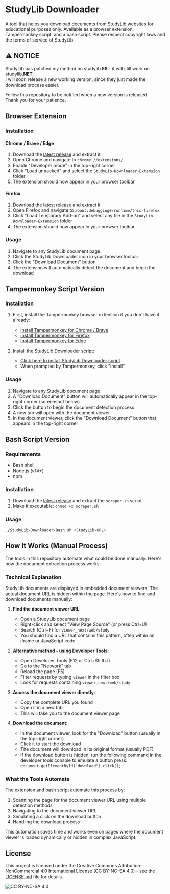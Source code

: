 # StudyLib Downloader

A tool that helps you download documents from StudyLib websites for educational purposes only. Available as a browser extension, Tampermonkey script, and a bash script. Please respect copyright laws and the terms of service of StudyLib.

## ⚠️ NOTICE
StudyLib has patched my method on studylib.**ES** - it will still work on studylib.**NET**.  
I will soon release a new working version, since they just made the download process easier.  

Follow this repository to be notified when a new version is released.  
Thank you for your patience.

## Browser Extension

### Installation

#### Chrome / Brave / Edge
1. Download the [latest release](https://github.com/rh45-one/StudyLib-Downloader/releases/latest) and extract it
2. Open Chrome and navigate to `chrome://extensions/`
3. Enable "Developer mode" in the top-right corner
4. Click "Load unpacked" and select the `StudyLib-Downloader-Extension` folder
5. The extension should now appear in your browser toolbar

#### Firefox
1. Download the [latest release](https://github.com/rh45-one/StudyLib-Downloader/releases/latest) and extract it
2. Open Firefox and navigate to `about:debugging#/runtime/this-firefox`
3. Click "Load Temporary Add-on" and select any file in the `StudyLib-Downloader-Extension` folder
4. The extension should now appear in your browser toolbar

### Usage
1. Navigate to any StudyLib document page
2. Click the StudyLib Downloader icon in your browser toolbar
3. Click the "Download Document" button
4. The extension will automatically detect the document and begin the download

## Tampermonkey Script Version

### Installation

1. First, install the Tampermonkey browser extension if you don't have it already:
   - [Install Tampermonkey for Chrome / Brave](https://chrome.google.com/webstore/detail/tampermonkey/dhdgffkkebhmkfjojejmpbldmpobfkfo)
   - [Install Tampermonkey for Firefox](https://addons.mozilla.org/en-US/firefox/addon/tampermonkey/)
   - [Install Tampermonkey for Edge](https://microsoftedge.microsoft.com/addons/detail/tampermonkey/iikmkjmpaadaobahmlepeloendndfphd)

2. Install the StudyLib Downloader script:
   - [Click here to install StudyLib Downloader script](https://github.com/rh45-one/StudyLib-Downloader/raw/main/Tampermonkey/StudyLib-Downloader.user.js)
   - When prompted by Tampermonkey, click "Install"

### Usage

1. Navigate to any StudyLib document page
2. A "Download Document" button will automatically appear in the top-right corner (screenshot below)
3. Click the button to begin the document detection process
4. A new tab will open with the document viewer
5. In the document viewer, click the "Download Document" button that appears in the top-right corner

## Bash Script Version

### Requirements
- Bash shell
- Node.js (v14+)
- npm

### Installation
1. Download the [latest release](https://github.com/rh45-one/StudyLib-Downloader/releases/latest) and extract the `scraper.sh` script
2. Make it executable: `chmod +x scraper.sh`

### Usage
```bash
./StudyLib-Downloader-Bash.sh <StudyLib-URL>
```

## How It Works (Manual Process)

The tools in this repository automate what could be done manually. Here's how the document extraction process works:

### Technical Explanation

StudyLib documents are displayed in embedded document viewers. The actual document URL is hidden within the page. Here's how to find and download documents manually:

1. **Find the document viewer URL**:
   - Open a StudyLib document page
   - Right-click and select "View Page Source" (or press Ctrl+U)
   - Search (Ctrl+F) for `viewer_next/web/study`
   - You should find a URL that contains this pattern, often within an iframe or JavaScript code
   
2. **Alternative method - using Developer Tools**:
   - Open Developer Tools (F12 or Ctrl+Shift+I)
   - Go to the "Network" tab
   - Reload the page (F5)
   - Filter requests by typing `viewer` in the filter box
   - Look for requests containing `viewer_next/web/study`
   
3. **Access the document viewer directly**:
   - Copy the complete URL you found
   - Open it in a new tab
   - This will take you to the document viewer page
   
4. **Download the document**:
   - In the document viewer, look for the "Download" button (usually in the top-right corner)
   - Click it to start the download
   - The document will download in its original format (usually PDF)
   - If the download button is hidden, run the following command in the developer tools console to emulate a button press: `document.getElementById("download").click();` 

### What the Tools Automate

The extension and bash script automate this process by:
1. Scanning the page for the document viewer URL using multiple detection methods
2. Navigating to the document viewer URL
3. Simulating a click on the download button
4. Handling the download process

This automation saves time and works even on pages where the document viewer is loaded dynamically or hidden in complex JavaScript.

## License

This project is licensed under the Creative Commons Attribution-NonCommercial 4.0 International License (CC BY-NC-SA 4.0) - see the [LICENSE.md](LICENSE.md) file for details.

![CC BY-NC-SA 4.0](https://licensebuttons.net/l/by-nc-sa/4.0/88x31.png)
